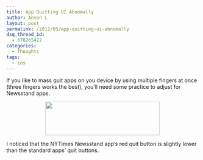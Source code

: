 ```yaml
---
title: App Quitting UI Abnomally
author: Anson L
layout: post
permalink: /2012/05/app-quitting-ui-abnomally
dsq_thread_id:
  - 678265422
categories:
  - Thoughts
tags:
  - ios
---
```

If you like to mass quit apps on you device by using multiple fingers at once (three fingers works the best), you&#8217;ll need some practice to adjust for Newsstand apps.

<p style="text-align: center;">
  <a href="https://ansonliu.com/wp-content/uploads/2012/05/quit-apps.png"><img class="aligncenter size-medium wp-image-1639" title="NYTimes' vs Standard Apps' quit button positions" src="https://ansonliu.com/wp-content/uploads/2012/05/quit-apps-300x88.png" alt="" width="300" height="88" /></a>
</p>

I noticed that the NYTimes Newsstand app&#8217;s red quit button is slightly lower than the standard apps&#8217; quit buttons.